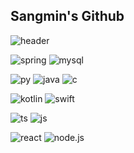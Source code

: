 ## Sangmin's Github

![header](https://capsule-render.vercel.app/api?type=waving&color=auto&height=200&section=header&text=Welcome%20&fontColor=000000&animation=fadeIn&fontAlign=80)


  ![spring](https://img.shields.io/badge/Spring-6DB33F?style=for-the-badge&logo=spring&logoColor=white)
  ![mysql](https://img.shields.io/badge/MySQL-00000F?style=for-the-badge&logo=mysql&logoColor=white)
  
  ![py](https://img.shields.io/badge/Python-14354C?style=for-the-badge&logo=python&logoColor=white)
  ![java](https://img.shields.io/badge/Java-ED8B00?style=for-the-badge&logo=openjdk&logoColor=white)
  ![c](	https://img.shields.io/badge/C-00599C?style=for-the-badge&logo=c&logoColor=white)
  
  ![kotlin](https://img.shields.io/badge/Kotlin-0095D5?&style=for-the-badge&logo=kotlin&logoColor=white)
  ![swift](https://img.shields.io/badge/Swift-FA7343?style=for-the-badge&logo=swift&logoColor=white)
  
  ![ts](https://img.shields.io/badge/TypeScript-007ACC?style=for-the-badge&logo=typescript&logoColor=white)
  ![js](https://img.shields.io/badge/JavaScript-F7DF1E?style=for-the-badge&logo=JavaScript&logoColor=white)
  
  ![react](https://img.shields.io/badge/React-20232A?style=for-the-badge&logo=react&logoColor=61DAFB)
  ![node.js](https://img.shields.io/badge/Node.js-43853D?style=for-the-badge&logo=node.js&logoColor=white)







<!--
**ss35789/ss35789** is a ✨ _special_ ✨ repository because its `README.md` (this file) appears on your GitHub profile.

Here are some ideas to get you started:

- 🔭 I’m currently working on ...
- 🌱 I’m currently learning ...
- 👯 I’m looking to collaborate on ...
- 🤔 I’m looking for help with ...
- 💬 Ask me about ...
- 📫 How to reach me: ...
- 😄 Pronouns: ...
- ⚡ Fun fact: ...
-->

